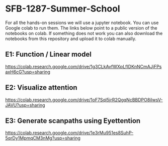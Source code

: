 #  SFB-1287-Summer-School

For all the hands-on sessions we will use a jupyter notebook. You can use Google colab to run them. The links below point to a public version of the notebooks on colab. If something does not work you can also download the notebooks from this repository and upload it to colab manually.

## E1: Function / Linear model
https://colab.research.google.com/drive/1g3CLkAvfWXpLfIDKnNCmAJjFPsaxH6cG?usp=sharing

## E2: Visualize attention
https://colab.research.google.com/drive/1oF7Sql5jrR2QgqNcBBDPO8ilwsV-JAVU?usp=sharing

## E3: Generate scanpaths using Eyettention 
https://colab.research.google.com/drive/1e3rMu951es8SuhP-5qrDy1MpmqCM3nMg?usp=sharing

